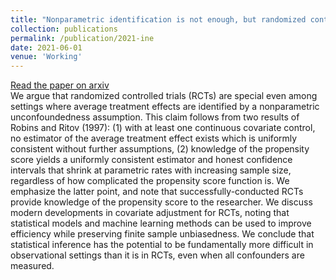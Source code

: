 ```yaml
---
title: "Nonparametric identification is not enough, but randomized controlled trials are"
collection: publications
permalink: /publication/2021-ine
date: 2021-06-01
venue: 'Working'
---
```


[Read the paper on arxiv](https://arxiv.org/abs/2108.11342)\
We argue that randomized controlled trials (RCTs) are special even among settings where average treatment effects are identified by a nonparametric unconfoundedness assumption. This claim follows from two results of Robins and Ritov (1997): (1) with at least one continuous covariate control, no estimator of the average treatment effect exists which is uniformly consistent without further assumptions, (2) knowledge of the propensity score yields a uniformly consistent estimator and honest confidence intervals that shrink at parametric rates with increasing sample size, regardless of how complicated the propensity score function is. We emphasize the latter point, and note that successfully-conducted RCTs provide knowledge of the propensity score to the researcher. We discuss modern developments in covariate adjustment for RCTs, noting that statistical models and machine learning methods can be used to improve efficiency while preserving finite sample unbiasedness. We conclude that statistical inference has the potential to be fundamentally more difficult in observational settings than it is in RCTs, even when all confounders are measured.


